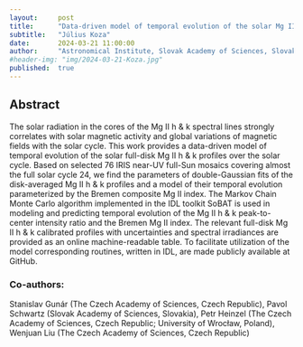 ```yaml
---
layout:     post
title:      "Data-driven model of temporal evolution of the solar Mg II h and k profiles over the solar cycle"
subtitle:   "Július Koza"
date:       2024-03-21 11:00:00
author:     "Astronomical Institute, Slovak Academy of Sciences, Slovakia"
#header-img: "img/2024-03-21-Koza.jpg"
published:  true
---
```


## Abstract
The solar radiation in the cores of the Mg II h & k spectral lines strongly correlates with solar magnetic activity and global variations of magnetic fields with the solar cycle. This work provides a data-driven model of temporal evolution of the solar full-disk Mg II h & k profiles over the solar cycle. Based on selected 76 IRIS near-UV full-Sun mosaics covering almost the full solar cycle 24, we find the parameters of double-Gaussian fits of the disk-averaged Mg II h & k profiles and a model of their temporal evolution parameterized by the Bremen composite Mg II index. The Markov Chain Monte Carlo algorithm implemented in the IDL toolkit SoBAT is used in modeling and predicting temporal evolution of the Mg II h & k peak-to-center intensity ratio and the Bremen Mg II index. The relevant full-disk Mg II h & k calibrated profiles with uncertainties and spectral irradiances are provided as an online machine-readable table. To facilitate utilization of the model corresponding routines, written in IDL, are made publicly available at GitHub.

### Co-authors:
Stanislav Gunár (The Czech Academy of Sciences, Czech Republic), Pavol Schwartz (Slovak Academy of Sciences, Slovakia), Petr Heinzel (The Czech Academy of Sciences, Czech Republic; University of Wrocław, Poland), Wenjuan Liu (The Czech Academy of Sciences, Czech Republic)
